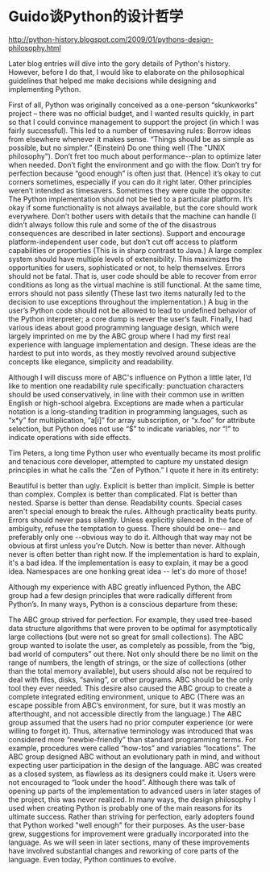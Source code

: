 # Guido谈Python的设计哲学

http://python-history.blogspot.com/2009/01/pythons-design-philosophy.html

Later blog entries will dive into the gory details of Python's history. However, before I do that, I would like to elaborate on the philosophical guidelines that helped me make decisions while designing and implementing Python.

First of all, Python was originally conceived as a one-person “skunkworks” project – there was no official budget, and I wanted results quickly, in part so that I could convince management to support the project (in which I was fairly successful). This led to a number of timesaving rules:
Borrow ideas from elsewhere whenever it makes sense.
“Things should be as simple as possible, but no simpler.” (Einstein)
Do one thing well (The "UNIX philosophy").
Don’t fret too much about performance--plan to optimize later when needed.
Don’t fight the environment and go with the flow.
Don’t try for perfection because “good enough” is often just that.
(Hence) it’s okay to cut corners sometimes, especially if you can do it right later.
Other principles weren’t intended as timesavers. Sometimes they were quite the opposite:
The Python implementation should not be tied to a particular platform. It’s okay if some functionality is not always available, but the core should work everywhere.
Don’t bother users with details that the machine can handle (I didn’t always follow this rule and some of the of the disastrous consequences are described in later sections).
Support and encourage platform-independent user code, but don’t cut off access to platform capabilities or properties (This is in sharp contrast to Java.)
A large complex system should have multiple levels of extensibility. This maximizes the opportunities for users, sophisticated or not, to help themselves.
Errors should not be fatal. That is, user code should be able to recover from error conditions as long as the virtual machine is still functional.
At the same time, errors should not pass silently (These last two items naturally led to the decision to use exceptions throughout the implementation.)
A bug in the user’s Python code should not be allowed to lead to undefined behavior of the Python interpreter; a core dump is never the user’s fault.
Finally, I had various ideas about good programming language design, which were largely imprinted on me by the ABC group where I had my first real experience with language implementation and design. These ideas are the hardest to put into words, as they mostly revolved around subjective concepts like elegance, simplicity and readability.

Although I will discuss more of ABC's influence on Python a little later, I’d like to mention one readability rule specifically: punctuation characters should be used conservatively, in line with their common use in written English or high-school algebra. Exceptions are made when a particular notation is a long-standing tradition in programming languages, such as “x*y” for multiplication, “a[i]” for array subscription, or “x.foo” for attribute selection, but Python does not use “$” to indicate variables, nor “!” to indicate operations with side effects.

Tim Peters, a long time Python user who eventually became its most prolific and tenacious core developer, attempted to capture my unstated design principles in what he calls the “Zen of Python.” I quote it here in its entirety:

Beautiful is better than ugly.
Explicit is better than implicit.
Simple is better than complex.
Complex is better than complicated.
Flat is better than nested.
Sparse is better than dense.
Readability counts.
Special cases aren't special enough to break the rules.
Although practicality beats purity.
Errors should never pass silently.
Unless explicitly silenced.
In the face of ambiguity, refuse the temptation to guess.
There should be one-- and preferably only one --obvious way to do it.
Although that way may not be obvious at first unless you're Dutch.
Now is better than never.
Although never is often better than right now.
If the implementation is hard to explain, it's a bad idea.
If the implementation is easy to explain, it may be a good idea.
Namespaces are one honking great idea -- let's do more of those!

Although my experience with ABC greatly influenced Python, the ABC group had a few design principles that were radically different from Python’s. In many ways, Python is a conscious departure from these:

The ABC group strived for perfection. For example, they used tree-based data structure algorithms that were proven to be optimal for asymptotically large collections (but were not so great for small collections).
The ABC group wanted to isolate the user, as completely as possible, from the “big, bad world of computers” out there. Not only should there be no limit on the range of numbers, the length of strings, or the size of collections (other than the total memory available), but users should also not be required to deal with files, disks, “saving”, or other programs. ABC should be the only tool they ever needed. This desire also caused the ABC group to create a complete integrated editing environment, unique to ABC (There was an escape possible from ABC’s environment, for sure, but it was mostly an afterthought, and not accessible directly from the language.)
The ABC group assumed that the users had no prior computer experience (or were willing to forget it). Thus, alternative terminology was introduced that was considered more “newbie-friendly” than standard programming terms. For example, procedures were called “how-tos” and variables “locations”.
The ABC group designed ABC without an evolutionary path in mind, and without expecting user participation in the design of the language. ABC was created as a closed system, as flawless as its designers could make it. Users were not encouraged to “look under the hood”. Although there was talk of opening up parts of the implementation to advanced users in later stages of the project, this was never realized.
In many ways, the design philosophy I used when creating Python is probably one of the main reasons for its ultimate success. Rather than striving for perfection, early adopters found that Python worked "well enough" for their purposes. As the user-base grew, suggestions for improvement were gradually incorporated into the language. As we will seen in later sections, many of these improvements have involved substantial changes and reworking of core parts of the language. Even today, Python continues to evolve.



